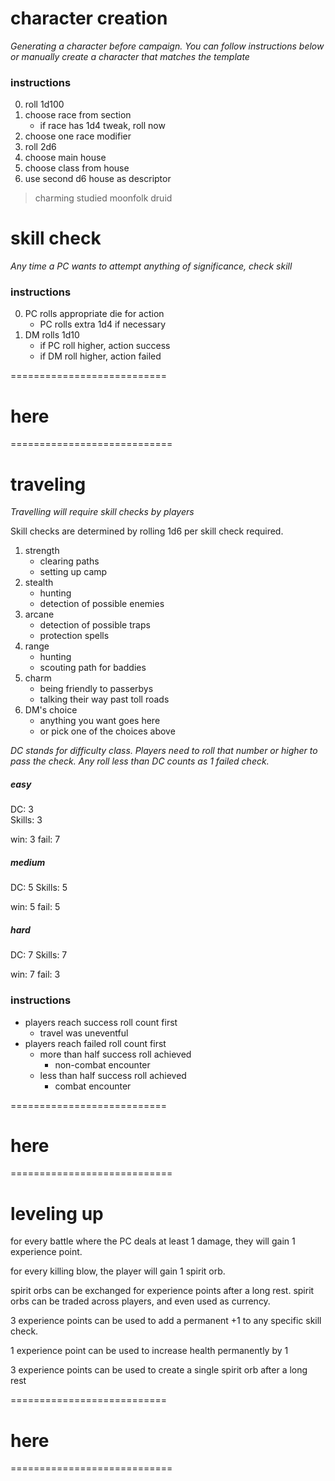 # character creation
_Generating a character before campaign. You can follow instructions below 
or manually create a character that matches the template_

### instructions
0. roll 1d100
0. choose race from section
    * if race has 1d4 tweak, roll now
0. choose one race modifier
0. roll 2d6
0. choose main house
0. choose class from house
0. use second d6 house as descriptor

<descriptor> <race modifier> <race> <class>
> charming studied moonfolk druid


# skill check
_Any time a PC wants to attempt anything of significance, check skill_

### instructions

0. PC rolls appropriate die for action
    * PC rolls extra 1d4 if necessary
0. DM rolls 1d10
    * if PC roll higher, action success
    * if DM roll higher, action failed 

===========================
# here
============================


# traveling
_Travelling will require skill checks by players_

Skill checks are determined by rolling 1d6 per skill check required.

1. strength
    * clearing paths
    * setting up camp
2. stealth
    * hunting
    * detection of possible enemies
3. arcane
    * detection of possible traps
    * protection spells
4. range
    * hunting
    * scouting path for baddies
5. charm
    * being friendly to passerbys
    * talking their way past toll roads
6. DM's choice
    * anything you want goes here
    * or pick one of the choices above

_DC stands for difficulty class. 
Players need to roll that number or higher to pass the check. 
Any roll less than DC counts as 1 failed check._

##### easy
DC:     3     
Skills: 3

win:    3
fail:   7
    
##### medium
DC:     5
Skills: 5

win:    5
fail:   5

##### hard
DC:     7
Skills: 7

win:    7
fail:   3


### instructions

* players reach success roll count first
    * travel was uneventful
* players reach failed roll count first
    * more than half success roll achieved
        * non-combat encounter
    * less than half success roll achieved
        * combat encounter


===========================
# here
============================


# leveling up

for every battle where the PC deals at least 1 damage, 
they will gain 1 experience point.

for every killing blow, the player will gain 1 spirit orb.

spirit orbs can be exchanged for experience points after a long rest.
spirit orbs can be traded across players, and even used as currency.

3 experience points can be used to add a permanent +1 to any specific
skill check.

1 experience point can be used to increase health permanently by 1

3 experience points can be used to create a single spirit orb 
after a long rest


===========================
# here
============================
